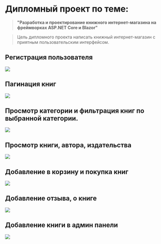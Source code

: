# Дипломный проект по теме: 
>**"Разработка и проектирование книжного интернет-магазина на фреймворках ASP.NET Core и Blazor"**

>Цель дипломного проекта написать книжный интернет-магазин с приятным пользовательским интерфейсом.


## Регистрация пользователя
<img src="https://user-images.githubusercontent.com/86602955/190162695-c15aab04-d436-4e3a-b6dc-fcc501b49361.gif"/>

## Пагинация книг
<img src="https://user-images.githubusercontent.com/86602955/190182005-b92e965a-035a-4a0d-aded-5ed474266600.gif"/>

## Просмотр категории и фильтрация книг по выбранной категории.
<img src="https://user-images.githubusercontent.com/86602955/190182245-9f37f488-3ea9-4cba-9ac4-be8bddf26d7d.gif"/>

## Просмотр книги, автора, издательства
<img src="https://user-images.githubusercontent.com/86602955/190163267-08c1321e-1189-4a36-b9c8-a1ad848e9644.gif"/>

## Добавление в корзину и покупка книг
<img src="https://user-images.githubusercontent.com/86602955/190174608-6012ec0d-46f2-422a-b9ce-aa4000ba4778.gif"/>

## Добавление отзыва, о книге
<img src="https://user-images.githubusercontent.com/86602955/190163943-94ec6941-4472-4ad4-a341-38470b3be5a1.gif"/>

## Добавление книги в админ панели
<img src="https://user-images.githubusercontent.com/86602955/190164208-99358e68-e1d5-47a8-aed4-b1285a04e2d7.gif"/>
